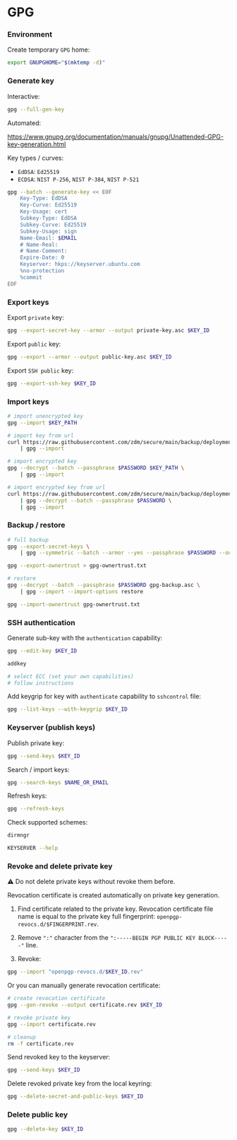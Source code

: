 # GPG

### Environment

Create temporary `GPG` home:

```sh
export GNUPGHOME="$(mktemp -d)"
```

### Generate key

Interactive:

```sh
gpg --full-gen-key
```

Automated:

<https://www.gnupg.org/documentation/manuals/gnupg/Unattended-GPG-key-generation.html>

Key types / curves:

- `EdDSA`: `Ed25519`
- `ECDSA`: `NIST P-256`, `NIST P-384`, `NIST P-521`

```sh
gpg --batch --generate-key << EOF
    Key-Type: EdDSA
    Key-Curve: Ed25519
    Key-Usage: cert
    Subkey-Type: EdDSA
    Subkey-Curve: Ed25519
    Subkey-Usage: sign
    Name-Email: $EMAIL
    # Name-Real:
    # Name-Comment:
    Expire-Date: 0
    Keyserver: hkps://keyserver.ubuntu.com
    %no-protection
    %commit
EOF
```

### Export keys

Export `private` key:

```sh
gpg --export-secret-key --armor --output private-key.asc $KEY_ID
```

Export `public` key:

```sh
gpg --export --armor --output public-key.asc $KEY_ID
```

Export `SSH public` key:

```sh
gpg --export-ssh-key $KEY_ID
```

### Import keys

```sh
# import unencrypted key
gpg --import $KEY_PATH

# import key from url
curl https://raw.githubusercontent.com/zdm/secure/main/backup/deployment@softvisio.net.asc \
    | gpg --import

# import encrypted key
gpg --decrypt --batch --passphrase $PASSWORD $KEY_PATH \
    | gpg --import

# import encrypted key from url
curl https://raw.githubusercontent.com/zdm/secure/main/backup/deployment@softvisio.net.asc \
    | gpg --decrypt --batch --passphrase $PASSWORD \
    | gpg --import
```

### Backup / restore

```sh
# full backup
gpg --export-secret-keys \
    | gpg --symmetric --batch --armor --yes --passphrase $PASSWORD --output gpg-backup.asc

gpg --export-ownertrust > gpg-ownertrust.txt

# restore
gpg --decrypt --batch --passphrase $PASSWORD gpg-backup.asc \
    | gpg --import --import-options restore

gpg --import-ownertrust gpg-ownertrust.txt
```

### SSH authentication

Generate sub-key with the `authentication` capability:

```sh
gpg --edit-key $KEY_ID

addkey

# select ECC (set your own capabilities)
# follow instructions
```

Add keygrip for key with `authenticate` capability to `sshcontrol` file:

```sh
gpg --list-keys --with-keygrip $KEY_ID
```

### Keyserver (publish keys)

Publish private key:

```sh
gpg --send-keys $KEY_ID
```

Search / import keys:

```sh
gpg --search-keys $NAME_OR_EMAIL
```

Refresh keys:

```sh
gpg --refresh-keys
```

Check supported schemes:

```sh
dirmngr

KEYSERVER --help
```

### Revoke and delete private key

:warning: Do not delete private keys without revoke them before.

Revocation certificate is created automatically on private key generation.

1. Find certificate related to the private key. Revocation certificate file name is equal to the private key full fingerprint: `openpgp-revocs.d/$FINGERPRINT.rev`.

2. Remove `":"` character from the `":-----BEGIN PGP PUBLIC KEY BLOCK-----"` line.

3. Revoke:

```sh
gpg --import "openpgp-revocs.d/$KEY_ID.rev"
```

Or you can manually generate revocation certificate:

```sh
# create revocation certificate
gpg --gen-revoke --output certificate.rev $KEY_ID

# revoke private key
gpg --import certificate.rev

# cleanup
rm -f certificate.rev
```

Send revoked key to the keyserver:

```sh
gpg --send-keys $KEY_ID
```

Delete revoked private key from the local keyring:

```sh
gpg --delete-secret-and-public-keys $KEY_ID
```

### Delete public key

```sh
gpg --delete-key $KEY_ID
```

